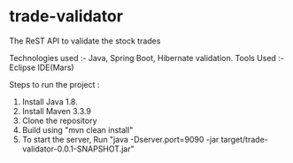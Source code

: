 # trade-validator
The ReST API to validate the stock trades

Technologies used :- Java, Spring Boot, Hibernate validation.
Tools Used :- Eclipse IDE(Mars)

Steps to run the project :
  1) Install Java 1.8.
  2) Install Maven 3.3.9
  3) Clone the repository
  4) Build using "mvn clean install"
  5) To start the server, Run "java -Dserver.port=9090 -jar target/trade-validator-0.0.1-SNAPSHOT.jar"
  
